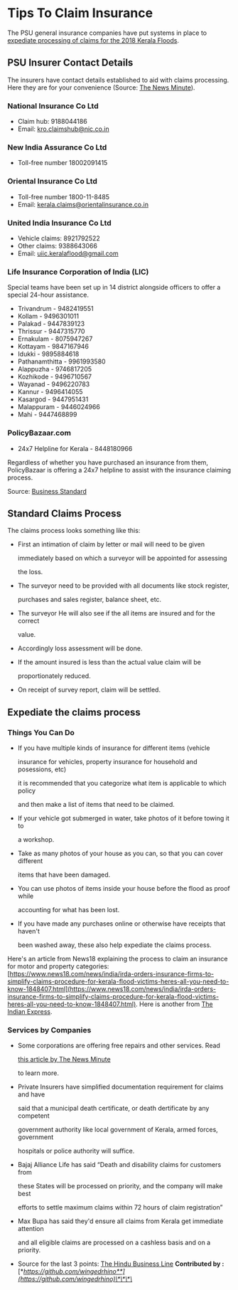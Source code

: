 # Tips To Claim Insurance

The PSU general insurance companies have put systems in place to [expediate processing of claims for the 2018 Kerala Floods](https://www.financialexpress.com/money/insurance/psu-general-insurers-to-fast-track-kerala-flood-claims-settlement/1286593/).

## PSU Insurer Contact Details

The insurers have contact details established to aid with claims processing. Here they are for your convenience \(Source: [The News Minute](https://www.thenewsminute.com/article/take-photo-vehicle-submerged-kerala-flood-tow-workshop-say-insurance-cos-86919)\).

### National Insurance Co Ltd

* Claim hub: 9188044186
* Email: kro.claimshub@nic.co.in

### New India Assurance Co Ltd

* Toll-free number 18002091415

### Oriental Insurance Co Ltd

* Toll-free number 1800-11-8485
* Email: kerala.claims@orientalinsurance.co.in

### United India Insurance Co Ltd

* Vehicle claims: 8921792522
* Other claims: 9388643066
* Email: uiic.keralaflood@gmail.com

### Life Insurance Corporation of India \(LIC\)

Special teams have been set up in 14 district alongside officers to offer a special 24-hour assistance.

* Trivandrum - 9482419551
* Kollam - 9496301011
* Palakad - 9447839123
* Thrissur - 9447315770
* Ernakulam - 8075947267
* Kottayam - 9847167946
* Idukki - 9895884618
* Pathanamthitta - 9961993580
* Alappuzha - 9746817205
* Kozhikode - 9496710567
* Wayanad - 9496220783
* Kannur - 9496414055
* Kasargod - 9447951431
* Malappuram - 9446024966
* Mahi - 9447468899

### PolicyBazaar.com

* 24x7 Helpline for Kerala - 8448180966

Regardless of whether you have purchased an insurance from them, PolicyBazaar is offering a 24x7 helpline to assist with the insurance claiming process.

Source: [Business Standard](https://www.business-standard.com/article/news-ani/policybazaar-sets-up-special-helpline-number-for-families-affected-by-kerala-floods-118082000475_1.html)

## Standard Claims Process

The claims process looks something like this:

* First an intimation of claim by letter or mail will need to be given

  immediately based on which a surveyor will be appointed for assessing

  the loss.

* The surveyor need to be provided with all documents like stock register,

  purchases and sales register, balance sheet, etc.

* The surveyor He will also see if the all items are insured and for the correct

  value.

* Accordingly loss assessment will be done.
* If the amount insured is less than the actual value claim will be

  proportionately reduced.

* On receipt of survey report, claim will be settled.

## Expediate the claims process

### Things You Can Do

* If you have multiple kinds of insurance for different items \(vehicle

  insurance for vehicles, property insurance for household and posessions, etc\)

  it is recommended that you categorize what item is applicable to which policy

  and then make a list of items that need to be claimed.

* If your vehicle got submerged in water, take photos of it before towing it to

  a workshop.

* Take as many photos of your house as you can, so that you can cover different

  items that have been damaged.

* You can use photos of items inside your house before the flood as proof while

  accounting for what has been lost.

* If you have made any purchases online or otherwise have receipts that haven't

  been washed away, these also help expediate the claims process.

Here's an article from News18 explaining the process to claim an insurance for motor and property categories: [https://www.news18.com/news/india/irda-orders-insurance-firms-to-simplify-claims-procedure-for-kerala-flood-victims-heres-all-you-need-to-know-1848407.html](https://www.news18.com/news/india/irda-orders-insurance-firms-to-simplify-claims-procedure-for-kerala-flood-victims-heres-all-you-need-to-know-1848407.html). Here is another from [The Indian Express](https://indianexpress.com/article/business/kerala-floods-what-you-should-know-about-claiming-insurance-for-damaged-vehicles-and-property/).

### Services by Companies

* Some corporations are offering free repairs and other services. Read

  [this article by The News Minute](https://www.thenewsminute.com/article/kerala-flood-relief-list-corporates-offering-free-repairs-and-other-services-87268)

  to learn more.

* Private Insurers have simplified documentation requirement for claims and have

  said that a municipal death certificate, or death dertificate by any competent

  government authority like local government of Kerala, armed forces, government

  hospitals or police authority will suffice.

* Bajaj Alliance Life has said “Death and disability claims for customers from

  these States will be processed on priority, and the company will make best

  efforts to settle maximum claims within 72 hours of claim registration”

* Max Bupa has said they'd ensure all claims from Kerala get immediate attention

  and all eligible claims are processed on a cashless basis and on a priority.

* Source for the last 3 points: [The Hindu Business Line](https://www.thehindubusinessline.com/money-and-banking/kerala-floods-insurance-claims-seen-at-600-1000-crore/article24746508.ece)  **Contributed by :** [**https://github.com/wingedrhino**](https://github.com/wingedrhino)\*\*\*\*

